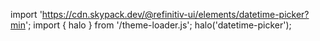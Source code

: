 <!--
type: template
name: datetime-picker
-->

import 'https://cdn.skypack.dev/@refinitiv-ui/elements/datetime-picker?min';
import { halo } from '/theme-loader.js';
halo('datetime-picker');